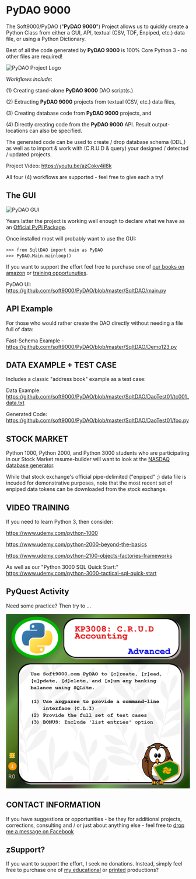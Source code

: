 # PyDAO 9000
The Soft9000/PyDAO ("__PyDAO 9000__") Project allows us to quickly create a Python Class from either a GUI, API, textual (CSV, TDF, Enpiped, etc.) data file, or using a Python Dictionary. 

Best of all the code generated by __PyDAO 9000__ is 100% Core Python 3 - no other files are required!

![PyDAO Project Logo](PyDAO_GitLogo.png)

_Workflows include_: 

(1) Creating stand-alone __PyDAO 9000__ DAO script(s.) 

(2) Extracting __PyDAO 9000__ projects from textual (CSV, etc.) data files, 

(3) Creating database code from __PyDAO 9000__ projects, and 

(4) Directly creating code from the __PyDAO 9000__ API. Result output-locations can also be specified.

The generated code can be used to create / drop database schema (DDL,) as well as to import & work with (C.R.U.D & query) your designed / detected / updated projects.

Project Video: https://youtu.be/azCokv4iI8k

All four (4) workflows are supported - feel free to give each a try!


The GUI
-------
![PyDAO GUI](PyDAO_GUI.png)

Years latter the project is working well enough to declare what we have as an [Official PyPi Package](https://pypi.org/project/PyDAO-9000/).

Once installed most will probably want to use the GUI:

```
>>> from SqltDAO import main as PyDAO
>>> PyDAO.Main.mainloop()
```

If you want to support the effort feel free to purchase one of [our books on amazon](https://www.amazon.com/Randall-Nagy/e/B08ZJLH1VN) or [training opportunuties](https://www.udemy.com/user/randallnagy2/).

PyDAO UI: https://github.com/soft9000/PyDAO/blob/master/SqltDAO/main.py


API Example
------------
For those who would rather create the DAO directly without needing a file full of data:

Fast-Schema Example - https://github.com/soft9000/PyDAO/blob/master/SqltDAO/Demo123.py


DATA EXAMPLE + TEST CASE
------------------------
Includes a classic "address book" example as a test case:

Data Example: https://github.com/soft9000/PyDAO/blob/master/SqltDAO/DaoTest01/tc001_data.txt

Generated Code: https://github.com/soft9000/PyDAO/blob/master/SqltDAO/DaoTest01/foo.py


STOCK MARKET
------------
Python 1000, Python 2000, and Python 3000 students who are participating in our Stock Market resume-builder will want 
to look at the [NASDAQ database generator](https://github.com/soft9000/PyDAO/blob/master/SqltDAO/DaoTest01/GenNasdaqTest.py).

While that stock exchange's official pipe-delimited ("enpiped" ;) data file is incuded for demonstrative
purposes, note that the most recent set of enpiped data tokens can be downloaded from the stock exchange.


VIDEO TRAINING
--------------
If you need to learn Python 3, then consider:

https://www.udemy.com/python-1000

https://www.udemy.com/python-2000-beyond-the-basics

https://www.udemy.com/python-2100-objects-factories-frameworks


As well as our "Python 3000 SQL Quick Start:" https://www.udemy.com/python-3000-tactical-sql-quick-start


PyQuest Activity
----------------
Need some practice? Then try to ...

![KP3008](https://github.com/Python3-Training/PyQuest/blob/main/CardGame/QuestProjects/KP3008-C-R-U-D-Accounting.png)


CONTACT INFORMATION
---
If you have suggestions or opportunities - be they for additional projects, corrections, consulting and / or just about anything else - feel free to [drop me a message on Facebook](https://www.facebook.com/randall.nagy/)

## zSupport?
If you want to support the effort, I seek no donations. Instead, simply feel free to purchase one of [my educational](https://www.udemy.com/user/randallnagy2/) or [printed](https://www.amazon.com/Randall-Nagy/e/B08ZJLH1VN?ref=sr_ntt_srch_lnk_1&qid=1660050704&sr=8-1) productions?
